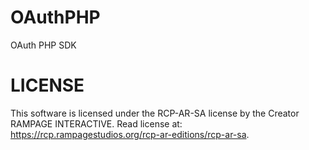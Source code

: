 # OAuthPHP
OAuth PHP SDK

# LICENSE
This software is licensed under the RCP-AR-SA license by the Creator RAMPAGE INTERACTIVE. Read license at: https://rcp.rampagestudios.org/rcp-ar-editions/rcp-ar-sa.
